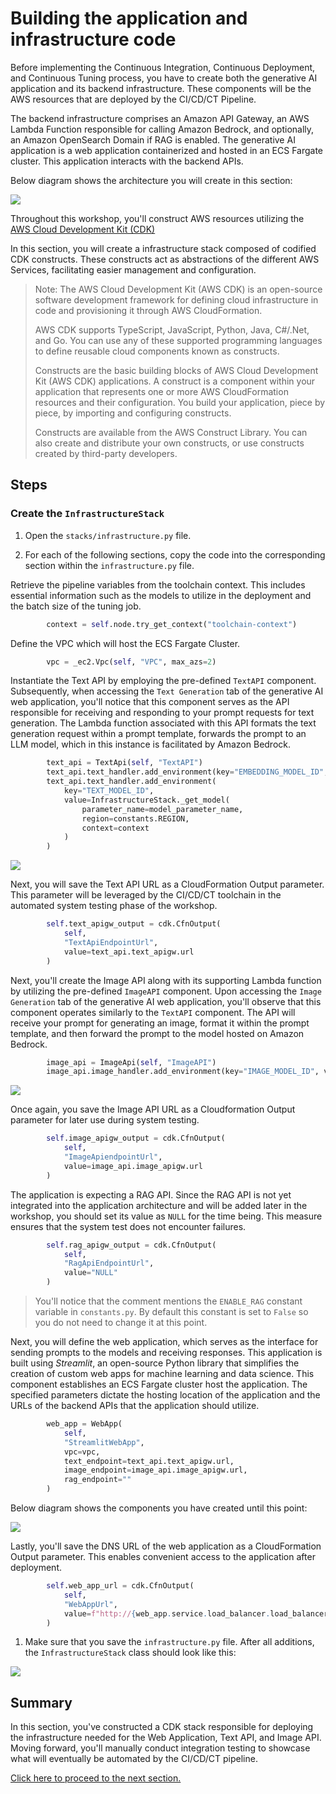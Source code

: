 # Building the application and infrastructure code

Before implementing the Continuous Integration, Continuous Deployment, and Continuous Tuning process, you have to create both the generative AI application and its backend infrastructure. These components will be the AWS resources that are deployed by the CI/CD/CT Pipeline.

The backend infrastructure comprises an Amazon API Gateway, an AWS Lambda Function responsible for calling Amazon Bedrock, and optionally, an Amazon OpenSearch Domain if RAG is enabled. The generative AI application is a web application containerized and hosted in an ECS Fargate cluster. This application interacts with the backend APIs.

Below diagram shows the architecture you will create in this section:

![](../img/web_app.png)

Throughout this workshop, you'll construct AWS resources utilizing the [AWS Cloud Development Kit (CDK)](https://aws.amazon.com/cdk/)

In this section, you will create a infrastructure stack composed of codified CDK constructs. These constructs act as abstractions of the different AWS Services, facilitating easier management and configuration.

> Note: The AWS Cloud Development Kit (AWS CDK) is an open-source software development framework for defining cloud infrastructure in code and provisioning it through AWS CloudFormation.
>
> AWS CDK supports TypeScript, JavaScript, Python, Java, C#/.Net, and Go. You can use any of these supported programming languages to define reusable cloud components known as constructs.
> 
> Constructs are the basic building blocks of AWS Cloud Development Kit (AWS CDK) applications. A construct is a component within your application that represents one or more AWS CloudFormation resources and their configuration. You build your application, piece by piece, by importing and configuring constructs.
> 
> Constructs are available from the AWS Construct Library. You can also create and distribute your own constructs, or use constructs created by third-party developers.

## Steps

### Create the `InfrastructureStack`

1. Open the `stacks/infrastructure.py` file. 

2. For each of the following sections, copy the code into the corresponding section within the `infrastructure.py` file.

Retrieve the pipeline variables from the toolchain context. This includes essential information such as the models to utilize in the deployment and the batch size of the tuning job.

```python
        context = self.node.try_get_context("toolchain-context")
```

Define the VPC which will host the ECS Fargate Cluster.

```python
        vpc = _ec2.Vpc(self, "VPC", max_azs=2)
```

Instantiate the Text API by employing the pre-defined `TextAPI` component. Subsequently, when accessing the `Text Generation` tab of the generative AI web application, you'll notice that this component serves as the API responsible for receiving and responding to your prompt requests for text generation. The Lambda function associated with this API formats the text generation request within a prompt template, forwards the prompt to an LLM model, which in this instance is facilitated by Amazon Bedrock.

```python
        text_api = TextApi(self, "TextAPI")
        text_api.text_handler.add_environment(key="EMBEDDING_MODEL_ID", value=context.get("bedrock-embedding-model-id"))
        text_api.text_handler.add_environment(
            key="TEXT_MODEL_ID",
            value=InfrastructureStack._get_model(
                parameter_name=model_parameter_name,
                region=constants.REGION,
                context=context
            )
        )
```

![](../img/text-api.png)

Next, you will save the Text API URL as a CloudFormation Output parameter. This parameter will be leveraged by the CI/CD/CT toolchain in the automated system testing phase of the workshop.

```python
        self.text_apigw_output = cdk.CfnOutput(
            self,
            "TextApiEndpointUrl",
            value=text_api.text_apigw.url
        )
```

Next, you'll create the Image API along with its supporting Lambda function by utilizing the pre-defined `ImageAPI` component. Upon accessing the `Image Generation` tab of the generative AI web application, you'll observe that this component operates similarly to the `TextAPI` component. The API will receive your prompt for generating an image, format it within the prompt template, and then forward the prompt to the model hosted on Amazon Bedrock.

```python
        image_api = ImageApi(self, "ImageAPI")
        image_api.image_handler.add_environment(key="IMAGE_MODEL_ID", value=context.get("bedrock-image-model-id"))
```

![](../img/text-api-and-image-api.png)

Once again, you save the Image API URL as a Cloudformation Output parameter for later use during system testing.

```python
        self.image_apigw_output = cdk.CfnOutput(
            self,
            "ImageApiendpointUrl",
            value=image_api.image_apigw.url
        )
```

The application is expecting a RAG API. Since the RAG API is not yet integrated into the application architecture and will be added later in the workshop, you should set its value as `NULL` for the time being. This measure ensures that the system test does not encounter failures.

```python
        self.rag_apigw_output = cdk.CfnOutput(
            self,
            "RagApiEndpointUrl",
            value="NULL"
        )
```

> You'll notice that the comment mentions the `ENABLE_RAG` constant variable in `constants.py`. By default this constant is set to `False` so you do not need to change it at this point.

Next, you will define the web application, which serves as the interface for sending prompts to the models and receiving responses. This application is built using *Streamlit*, an open-source Python library that simplifies the creation of custom web apps for machine learning and data science. This component establishes an ECS Fargate cluster host the application. The specified parameters dictate the hosting location of the application and the URLs of the backend APIs that the application should utilize.

```python
        web_app = WebApp(
            self,
            "StreamlitWebApp",
            vpc=vpc,
            text_endpoint=text_api.text_apigw.url,
            image_endpoint=image_api.image_apigw.url,
            rag_endpoint=""
        )
```

Below diagram shows the components you have created until this point:

![](../img/web_app.png)

Lastly, you'll save the DNS URL of the web application as a CloudFormation Output parameter. This enables convenient access to the application after deployment.

```python
        self.web_app_url = cdk.CfnOutput(
            self,
            "WebAppUrl",
            value=f"http://{web_app.service.load_balancer.load_balancer_dns_name}"
        )
```

1. Make sure that you save the `infrastructure.py` file. After all additions, the `InfrastructureStack` class should look like this:

![](../img/infrastructure-stack.png)

## Summary

In this section, you've constructed a CDK stack responsible for deploying the infrastructure needed for the Web Application, Text API, and Image API. Moving forward, you'll manually conduct integration testing to showcase what will eventually be automated by the CI/CD/CT pipeline.

[Click here to proceed to the next section.](/.docs/part-1/20-manual-unit-and-integration-test.md)
